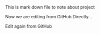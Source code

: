 This is mark down file to note about project

Now we are editing from GitHub Directly... 

Edit again from GitHub
